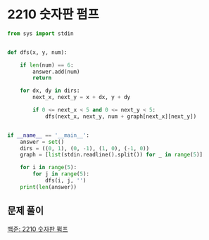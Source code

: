 # 2210 숫자판 펌프

```python
from sys import stdin


def dfs(x, y, num):

    if len(num) == 6:
        answer.add(num)
        return

    for dx, dy in dirs:
        next_x, next_y = x + dx, y + dy

        if 0 <= next_x < 5 and 0 <= next_y < 5:
            dfs(next_x, next_y, num + graph[next_x][next_y])


if __name__ == '__main__':
    answer = set()
    dirs = ((0, 1), (0, -1), (1, 0), (-1, 0))
    graph = [list(stdin.readline().split()) for _ in range(5)]

    for i in range(5):
        for j in range(5):
            dfs(i, j, '')
    print(len(answer))
```



## 문제 풀이

[백준: 2210 숫자판 펌프](https://dirmathfl.tistory.com/250)

